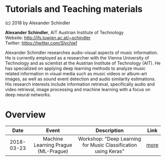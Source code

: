 # Tutorials and Teaching materials

(c) 2018 by Alexander Schindler

**Alexander Schindler**, AIT Austrian Institute of Technology<br>
Website: http://ifs.tuwien.ac.at/~schindler<br>
Twitter: https://twitter.com/Slychief

Alexander Schindler researches audio-visual aspects of music information. He is
currently employed as a researcher with the Vienna University of Technology and as scientist at the Austrian
Institute of Technology (AIT). He has specialized on applying deep learning methods to analyze music related
information in visual media such as music videos or album-art images, as well as sound event detection and
audio similarity estimations. His research interests include information retrieval, specifically audio and video
retrieval, image processing and machine learning with a focus on deep neural networks.

# Overview

| Date       | Event | Description | Link |
|:----------:|:-----:|:-----------:|:----:|
| 2018-03-23 | Machine Learning Prague (ML-Prague) | Workshop: "Deep Learning for Music Classification using Keras" | [more](https://github.com/slychief/mlprague2018_tutorial) |